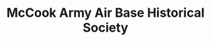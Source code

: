 ---
layout: repo
title: "McCook Army Air Base Historical Society"
id: 11697
permalink: repos/11697/
---
